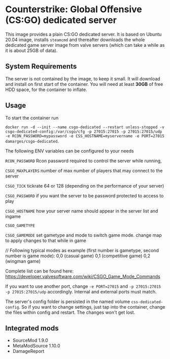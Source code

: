 # Counterstrike: Global Offensive (CS:GO) dedicated server
This image provides a plain CS:GO dedicated server.
It is based on Ubuntu 20.04 image, installs `steamcmd` and thereafter downloads the whole dedicated game server image from valve servers (which can take a while as it is about 25GB of data).

## System Requirements
The server is not contained by the image, to keep it small.
It will download and install on first start of the container.
You will need at least **30GB** of free HDD space, for the container to inflate.

## Usage
To start the container run 

`docker run -d --init --name csgo-dedicated --restart unless-stopped -v csgo-dedicated-config:/var/csgo/cfg -p 27015:27015 -p 27015:27015/udp -e RCON_PASSWORD=mypassword -e CSS_HOSTNAME=myservername -e PORT=27015 damarges/csgo-dedicated`.

The following ENV variables can be configured to your needs

`RCON_PASSWORD` Rcon password required to control the server while running,

`CSGO_MAXPLAYERS` number of max number of players that may connect to the server

`CSGO_TICK` tickrate 64 or 128 (depending on the performance of your server)

`CSGO_PASSWORD` if you want the server to be password protected to access to play

`CSGO_HOSTNAME` how your server name should appear in the server list and ingame

`CSGO_GAMETYPE` 

`CSGO_GAMEMODE` set gametype and mode to switch game mode. change map to apply changes to that while in game

// Following typical modes as example (first number is gametype, second number is game mode):
0,0 (casual game)
0,1 (competitive game)
0,2 (wingman game)

Complete list can be found here:
https://developer.valvesoftware.com/wiki/CSGO_Game_Mode_Commands


If you want to use another port, change `-e PORT=27015` and `-p 27015:27015 -p 27015:27015/udp` accordingly.
Internal and external ports must match.

The server's config folder is persisted in the named volume `css-dedicated-config`.
So if you want to change settings, just tap into the container, change the files within config and restart.
The changes won't get lost.

## Integrated mods
* SourceMod 1.9.0
* MetaModSource 1.10.0
* DamageReport
